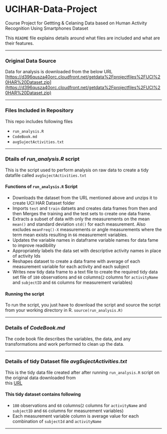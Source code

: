 UCIHAR-Data-Project
===================

Course Project for Gettting &amp; Celaning Data based on Human Activity Recognition Using Smartphones Dataset

This `README` file explains details around what files are included and what are their features.



---
### Original Data Source
Data for analysis is downloaded from the below URL  
[https://d396qusza40orc.cloudfront.net/getdata%2Fprojectfiles%2FUCI%20HAR%20Dataset.zip](https://d396qusza40orc.cloudfront.net/getdata%2Fprojectfiles%2FUCI%20HAR%20Dataset.zip) 



---
### Files Included in Repository
This repo includes following files
- `run_analysis.R`
- `CodeBook.md`
- `avgSujectActivities.txt`


---
### Dtails of *run_analysis.R* script
This is the script used to perform analysis on raw data to create a tidy datafile called `avgSujectActivities.txt`

#### Functions of `run_analysis.R` Script
- Downloads the dataset from the URL mentioned above and unzips it to create UCI HAR Dataset folder
- Imports `test` and `train` datsets and creates data frames from then and then Merges the training and the test sets to create one data frame.
- Extracts a subset of data with only the measurements on the mean `mean()` and standard deviation `std()` for each measurement. Also excludes `meanFreq()-X` measurements or angle measurements where the term mean exists resulting in `66` measurement variables.
- Updates the variable names in dataframe variable names for data fame to improve readibility
- Appropriately labels the data set with descriptive activity names in place of activity Ids
- Reshapes dataset to create a data frame with average of each measurement variable for each activity and each subject  
- Writes new tidy data frame to a text file to create the required tidy data set file of `180` observations and `68` columns(`2` columns for `activityName` and `subjectID` and `66` columns for measurement variables) 

#### Running the script
To run the script, you just have to download the script and source the script from your working directory in R. 
`source(run_analysis.R)`


---
### Details of *CodeBook.md*
The code book file describes the variables, the data, and any transformations and work performed to clean up the data.


---
### Details of tidy Dataset file *avgSujectActivities.txt*
This is the tidy data file created after after running `run_analysis.R` script on the original data downloaded from   
this [URL](https://d396qusza40orc.cloudfront.net/getdata%2Fprojectfiles%2FUCI%20HAR%20Dataset.zip) 

#### This tidy dataset contains following  
- `180` observations and `68` columns(`2` columns for `activityName` and `subjectID` and `66` columns for measurement variables)
- Each measurement variable column is average value for each combination of `subjectId` and `activityName`


---












